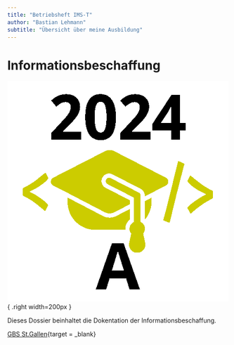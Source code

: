 ```yaml
---
title: "Betriebsheft IMS-T"
author: "Bastian Lehmann"
subtitle: "Übersicht über meine Ausbildung"
---
```


# Informationsbeschaffung

![IMS-T 2024 Logo](img/IMST1a%20-%202024.png){ .right width=200px }

Dieses Dossier beinhaltet die Dokentation der Informationsbeschaffung. 

[GBS St.Gallen](https://www.gbssg.ch){target = _blank}
